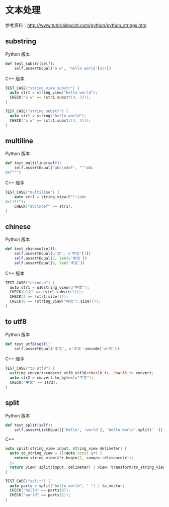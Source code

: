 # 文本处理

参考资料：http://www.tutorialspoint.com/python/python_strings.htm

## substring

Python 版本

```python
def test_substr(self):
    self.assertEqual('o w', 'hello world'[4:7])
```

C++ 版本

```c++
TEST_CASE("string view substr") {
  auto str1 = string_view("hello world");
  CHECK("o w" == (str1.substr(4, 3)));
}

TEST_CASE("string substr") {
  auto str1 = string("hello world");
  CHECK("o w" == (str1.substr(4, 3)));
}
```

## multiline

Python 版本

```python
def test_multiline(self):
    self.assertEqual('abc\ndef', """abc
def""")
```
C++ 版本

```c++
TEST_CASE("multiline") {
    auto str1 = string_view(R"!!(abc
def)!!");
    CHECK("abc\ndef" == str1);
}
```

## chinese

Python 版本

```python
def test_chinese(self):
    self.assertEqual(u'文', u'中文'[1])
    self.assertEqual(2, len(u'中文'))
    self.assertEqual(6, len('中文'))
```
C++ 版本

```c++
TEST_CASE("chinese") {
  auto str1 = u16string_view(u"中文");
  CHECK(u"文" == (str1.substr(1)));
  CHECK(2 == (str1.size()));
  CHECK(6 == (string_view("中文").size()));
}
```

## to utf8

Python 版本

```python
def test_utf8(self):
    self.assertEqual('中文', u'中文'.encode('utf8'))
```

C++ 版本

```c++
TEST_CASE("to utf8") {
  wstring_convert<codecvt_utf8_utf16<char16_t>, char16_t> convert;
  auto str2 = convert.to_bytes(u"中文");
  CHECK("中文" == str2);
}
```

## split

Python 版本

```python
def test_split(self):
    self.assertListEqual(['hello', 'world'], 'hello world'.split(' '))
```

C++ 

```c++
auto split(string_view input, string_view delimeter) {
  auto to_string_view = [](auto const &r) {
    return string_view(&*r.begin(), ranges::distance(r));
  };
  return view::split(input, delimeter) | view::transform(to_string_view);
}

TEST_CASE("split") {
  auto parts = split("hello world", " ") | to_vector;
  CHECK("hello" == parts[0]);
  CHECK("world" == parts[1]);
}
```